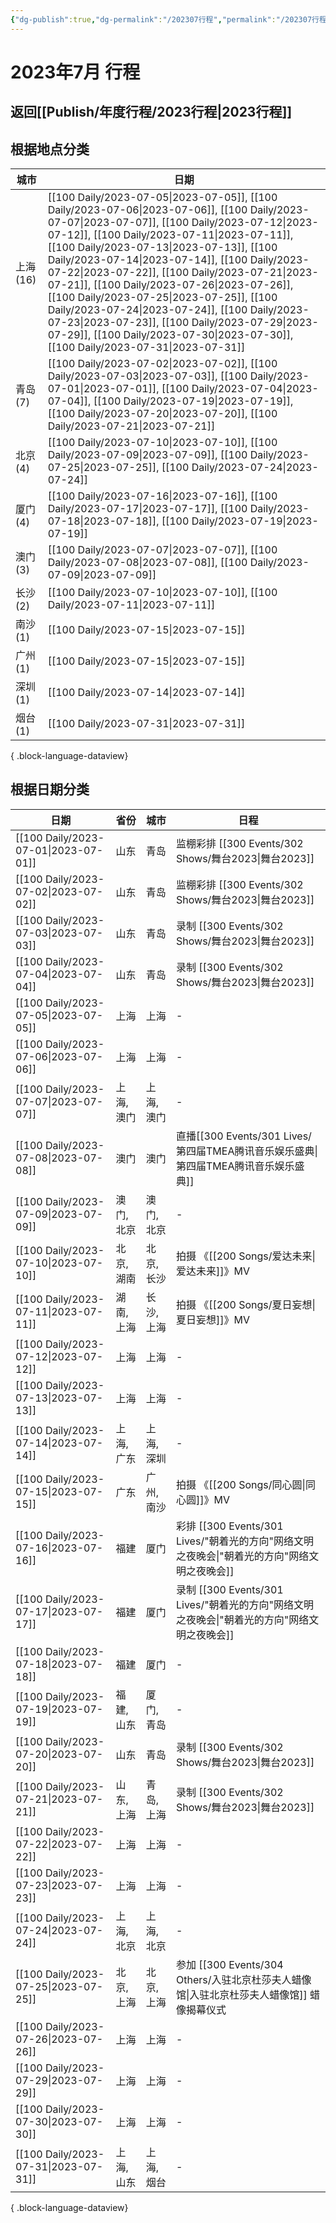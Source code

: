 ```yaml
---
{"dg-publish":true,"dg-permalink":"/202307行程","permalink":"/202307行程/","created":"2023-08-25T13:05:19.923+08:00","updated":"2023-08-25T13:05:45.860+08:00"}
---
```


# 2023年7月 行程

## 返回[[Publish/年度行程/2023行程\|2023行程]]

## 根据地点分类

| 城市      | 日期                                                                                                                                                                                                                                                                                                                                                                                                                                                                                                                                                                                                                                                                             |
| ------- | ------------------------------------------------------------------------------------------------------------------------------------------------------------------------------------------------------------------------------------------------------------------------------------------------------------------------------------------------------------------------------------------------------------------------------------------------------------------------------------------------------------------------------------------------------------------------------------------------------------------------------------------------------------------------------ |
| 上海 (16) | [[100 Daily/2023-07-05\|2023-07-05]], [[100 Daily/2023-07-06\|2023-07-06]], [[100 Daily/2023-07-07\|2023-07-07]], [[100 Daily/2023-07-12\|2023-07-12]], [[100 Daily/2023-07-11\|2023-07-11]], [[100 Daily/2023-07-13\|2023-07-13]], [[100 Daily/2023-07-14\|2023-07-14]], [[100 Daily/2023-07-22\|2023-07-22]], [[100 Daily/2023-07-21\|2023-07-21]], [[100 Daily/2023-07-26\|2023-07-26]], [[100 Daily/2023-07-25\|2023-07-25]], [[100 Daily/2023-07-24\|2023-07-24]], [[100 Daily/2023-07-23\|2023-07-23]], [[100 Daily/2023-07-29\|2023-07-29]], [[100 Daily/2023-07-30\|2023-07-30]], [[100 Daily/2023-07-31\|2023-07-31]] |
| 青岛 (7)  | [[100 Daily/2023-07-02\|2023-07-02]], [[100 Daily/2023-07-03\|2023-07-03]], [[100 Daily/2023-07-01\|2023-07-01]], [[100 Daily/2023-07-04\|2023-07-04]], [[100 Daily/2023-07-19\|2023-07-19]], [[100 Daily/2023-07-20\|2023-07-20]], [[100 Daily/2023-07-21\|2023-07-21]]                                                                                                                                                                                                                                                                                                                                                                                  |
| 北京 (4)  | [[100 Daily/2023-07-10\|2023-07-10]], [[100 Daily/2023-07-09\|2023-07-09]], [[100 Daily/2023-07-25\|2023-07-25]], [[100 Daily/2023-07-24\|2023-07-24]]                                                                                                                                                                                                                                                                                                                                                                                                                                                                                                             |
| 厦门 (4)  | [[100 Daily/2023-07-16\|2023-07-16]], [[100 Daily/2023-07-17\|2023-07-17]], [[100 Daily/2023-07-18\|2023-07-18]], [[100 Daily/2023-07-19\|2023-07-19]]                                                                                                                                                                                                                                                                                                                                                                                                                                                                                                             |
| 澳门 (3)  | [[100 Daily/2023-07-07\|2023-07-07]], [[100 Daily/2023-07-08\|2023-07-08]], [[100 Daily/2023-07-09\|2023-07-09]]                                                                                                                                                                                                                                                                                                                                                                                                                                                                                                                                                      |
| 长沙 (2)  | [[100 Daily/2023-07-10\|2023-07-10]], [[100 Daily/2023-07-11\|2023-07-11]]                                                                                                                                                                                                                                                                                                                                                                                                                                                                                                                                                                                               |
| 南沙 (1)  | [[100 Daily/2023-07-15\|2023-07-15]]                                                                                                                                                                                                                                                                                                                                                                                                                                                                                                                                                                                                                                        |
| 广州 (1)  | [[100 Daily/2023-07-15\|2023-07-15]]                                                                                                                                                                                                                                                                                                                                                                                                                                                                                                                                                                                                                                        |
| 深圳 (1)  | [[100 Daily/2023-07-14\|2023-07-14]]                                                                                                                                                                                                                                                                                                                                                                                                                                                                                                                                                                                                                                        |
| 烟台 (1)  | [[100 Daily/2023-07-31\|2023-07-31]]                                                                                                                                                                                                                                                                                                                                                                                                                                                                                                                                                                                                                                        |

{ .block-language-dataview}

## 根据日期分类

| 日期                                      | 省份     | 城市     | 日程                        |
| --------------------------------------- | ------ | ------ | ------------------------- |
| [[100 Daily/2023-07-01\|2023-07-01]] | 山东     | 青岛     | 监棚彩排 [[300 Events/302 Shows/舞台2023\|舞台2023]]           |
| [[100 Daily/2023-07-02\|2023-07-02]] | 山东     | 青岛     | 监棚彩排 [[300 Events/302 Shows/舞台2023\|舞台2023]]           |
| [[100 Daily/2023-07-03\|2023-07-03]] | 山东     | 青岛     | 录制 [[300 Events/302 Shows/舞台2023\|舞台2023]]             |
| [[100 Daily/2023-07-04\|2023-07-04]] | 山东     | 青岛     | 录制 [[300 Events/302 Shows/舞台2023\|舞台2023]]             |
| [[100 Daily/2023-07-05\|2023-07-05]] | 上海     | 上海     | \-                        |
| [[100 Daily/2023-07-06\|2023-07-06]] | 上海     | 上海     | \-                        |
| [[100 Daily/2023-07-07\|2023-07-07]] | 上海, 澳门 | 上海, 澳门 | \-                        |
| [[100 Daily/2023-07-08\|2023-07-08]] | 澳门     | 澳门     | 直播[[300 Events/301 Lives/第四届TMEA腾讯音乐娱乐盛典\|第四届TMEA腾讯音乐娱乐盛典]]     |
| [[100 Daily/2023-07-09\|2023-07-09]] | 澳门, 北京 | 澳门, 北京 | \-                        |
| [[100 Daily/2023-07-10\|2023-07-10]] | 北京, 湖南 | 北京, 长沙 | 拍摄 《[[200 Songs/爱达未来\|爱达未来]]》MV           |
| [[100 Daily/2023-07-11\|2023-07-11]] | 湖南, 上海 | 长沙, 上海 | 拍摄 《[[200 Songs/夏日妄想\|夏日妄想]]》MV           |
| [[100 Daily/2023-07-12\|2023-07-12]] | 上海     | 上海     | \-                        |
| [[100 Daily/2023-07-13\|2023-07-13]] | 上海     | 上海     | \-                        |
| [[100 Daily/2023-07-14\|2023-07-14]] | 上海, 广东 | 上海, 深圳 | \-                        |
| [[100 Daily/2023-07-15\|2023-07-15]] | 广东     | 广州, 南沙 | 拍摄 《[[200 Songs/同心圆\|同心圆]]》MV            |
| [[100 Daily/2023-07-16\|2023-07-16]] | 福建     | 厦门     | 彩排 [[300 Events/301 Lives/"朝着光的方向"网络文明之夜晚会\|"朝着光的方向"网络文明之夜晚会]]   |
| [[100 Daily/2023-07-17\|2023-07-17]] | 福建     | 厦门     | 录制 [[300 Events/301 Lives/"朝着光的方向"网络文明之夜晚会\|"朝着光的方向"网络文明之夜晚会]]   |
| [[100 Daily/2023-07-18\|2023-07-18]] | 福建     | 厦门     | \-                        |
| [[100 Daily/2023-07-19\|2023-07-19]] | 福建, 山东 | 厦门, 青岛 | \-                        |
| [[100 Daily/2023-07-20\|2023-07-20]] | 山东     | 青岛     | 录制 [[300 Events/302 Shows/舞台2023\|舞台2023]]             |
| [[100 Daily/2023-07-21\|2023-07-21]] | 山东, 上海 | 青岛, 上海 | 录制 [[300 Events/302 Shows/舞台2023\|舞台2023]]             |
| [[100 Daily/2023-07-22\|2023-07-22]] | 上海     | 上海     | \-                        |
| [[100 Daily/2023-07-23\|2023-07-23]] | 上海     | 上海     | \-                        |
| [[100 Daily/2023-07-24\|2023-07-24]] | 上海, 北京 | 上海, 北京 | \-                        |
| [[100 Daily/2023-07-25\|2023-07-25]] | 北京, 上海 | 北京, 上海 | 参加 [[300 Events/304 Others/入驻北京杜莎夫人蜡像馆\|入驻北京杜莎夫人蜡像馆]] 蜡像揭幕仪式 |
| [[100 Daily/2023-07-26\|2023-07-26]] | 上海     | 上海     | \-                        |
| [[100 Daily/2023-07-29\|2023-07-29]] | 上海     | 上海     | \-                        |
| [[100 Daily/2023-07-30\|2023-07-30]] | 上海     | 上海     | \-                        |
| [[100 Daily/2023-07-31\|2023-07-31]] | 上海, 山东 | 上海, 烟台 | \-                        |

{ .block-language-dataview}